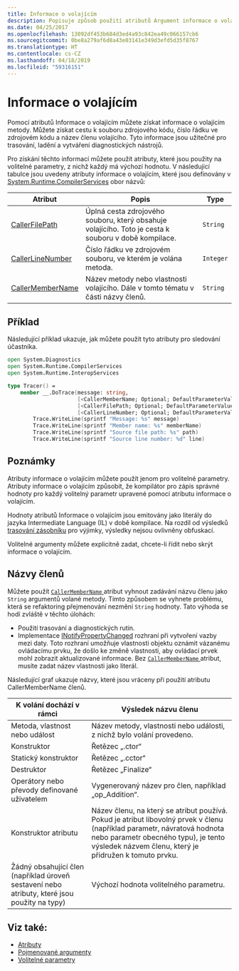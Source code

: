 ```yaml
---
title: Informace o volajícím
description: Popisuje způsob použití atributů Argument informace o volajícím získat informace o volajícím z metody.
ms.date: 04/25/2017
ms.openlocfilehash: 13092df453b684d3ed4a93c842ea49c066157cb6
ms.sourcegitcommit: 0be8a279af6d8a43e03141e349d3efd5d35f8767
ms.translationtype: HT
ms.contentlocale: cs-CZ
ms.lasthandoff: 04/18/2019
ms.locfileid: "59316151"
---
```

# <a name="caller-information"></a>Informace o volajícím

Pomocí atributů Informace o volajícím můžete získat informace o volajícím metody. Můžete získat cestu k souboru zdrojového kódu, číslo řádku ve zdrojovém kódu a název členu volajícího. Tyto informace jsou užitečné pro trasování, ladění a vytváření diagnostických nástrojů.

Pro získání těchto informací můžete použít atributy, které jsou použity na volitelné parametry, z nichž každý má výchozí hodnotu. V následující tabulce jsou uvedeny atributy informace o volajícím, které jsou definovány v [System.Runtime.CompilerServices](/dotnet/api/system.runtime.compilerservices) obor názvů:

|Atribut|Popis|Type|
|---------|-----------|----|
|[CallerFilePath](/dotnet/api/system.runtime.compilerservices.callerfilepathattribute)|Úplná cesta zdrojového souboru, který obsahuje volajícího. Toto je cesta k souboru v době kompilace.|`String`
|[CallerLineNumber](/dotnet/api/system.runtime.compilerservices.callerlinenumberattribute)|Číslo řádku ve zdrojovém souboru, ve kterém je volána metoda.|`Integer`|
|[CallerMemberName](/dotnet/api/system.runtime.compilerservices.callermembernameattribute)|Název metody nebo vlastnosti volajícího. Dále v tomto tématu v části názvy členů.|`String`|

## <a name="example"></a>Příklad

Následující příklad ukazuje, jak můžete použít tyto atributy pro sledování účastníka.

```fsharp
open System.Diagnostics
open System.Runtime.CompilerServices
open System.Runtime.InteropServices

type Tracer() =
    member __.DoTrace(message: string,
                      [<CallerMemberName; Optional; DefaultParameterValue("")>] memberName: string,
                      [<CallerFilePath; Optional; DefaultParameterValue("")>] path: string,
                      [<CallerLineNumber; Optional; DefaultParameterValue(0)>] line: int) =
        Trace.WriteLine(sprintf "Message: %s" message)
        Trace.WriteLine(sprintf "Member name: %s" memberName)
        Trace.WriteLine(sprintf "Source file path: %s" path)
        Trace.WriteLine(sprintf "Source line number: %d" line)
```

## <a name="remarks"></a>Poznámky

Atributy informace o volajícím můžete použít jenom pro volitelné parametry. Atributy informace o volajícím způsobit, že kompilátor pro zápis správné hodnoty pro každý volitelný parametr upravené pomocí atributu informace o volajícím.

Hodnoty atributů Informace o volajícím jsou emitovány jako literály do jazyka Intermediate Language (IL) v době kompilace. Na rozdíl od výsledků [trasování zásobníku](/dotnet/api/system.diagnostics.stacktrace) pro výjimky, výsledky nejsou ovlivněny obfuskací.

Volitelné argumenty můžete explicitně zadat, chcete-li řídit nebo skrýt informace o volajícím.

## <a name="member-names"></a>Názvy členů

Můžete použít [ `CallerMemberName` ](/dotnet/api/system.runtime.compilerservices.callermembernameattribute) atribut vyhnout zadávání názvu členu jako `String` argumentů volané metody. Tímto způsobem se vyhnete problému, která se refaktoring přejmenování nezmění `String` hodnoty. Tato výhoda se hodí zvláště v těchto úlohách:

* Použití trasování a diagnostických rutin.
* Implementace [INotifyPropertyChanged](/dotnet/api/system.componentmodel.inotifypropertychanged) rozhraní při vytvoření vazby mezi daty. Toto rozhraní umožňuje vlastnosti objektu oznámit vázanému ovládacímu prvku, že došlo ke změně vlastnosti, aby ovládací prvek mohl zobrazit aktualizované informace. Bez [ `CallerMemberName` ](/dotnet/api/system.runtime.compilerservices.callermembernameattribute) atribut, musíte zadat název vlastnosti jako literál.

Následující graf ukazuje názvy, které jsou vráceny při použití atributu CallerMemberName členů.

|K volání dochází v rámci|Výsledek názvu členu|
|-------------------|------------------|
|Metoda, vlastnost nebo událost|Název metody, vlastnosti nebo události, z nichž bylo volání provedeno.|
|Konstruktor|Řetězec „.ctor“|
|Statický konstruktor|Řetězec „.cctor“|
|Destruktor|Řetězec „Finalize“|
|Operátory nebo převody definované uživatelem|Vygenerovaný název pro člen, například „op_Addition“.|
|Konstruktor atributu|Název členu, na který se atribut používá. Pokud je atribut libovolný prvek v členu (například parametr, návratová hodnota nebo parametr obecného typu), je tento výsledek názvem členu, který je přidružen k tomuto prvku.|
|Žádný obsahující člen (například úroveň sestavení nebo atributy, které jsou použity na typy)|Výchozí hodnota volitelného parametru.|

## <a name="see-also"></a>Viz také:

- [Atributy](attributes.md)
- [Pojmenované argumenty](parameters-and-arguments.md#named-arguments)
- [Volitelné parametry](parameters-and-arguments.md#optional-parameters)
